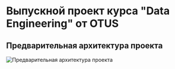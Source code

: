 # Выпускной проект курса "Data Engineering" от OTUS

## Предварительная архитектура проекта
![Предварительная архитектура проекта](https://www.plantuml.com/plantuml/png/BOqx3i8m341tJW47QBqpzIR8n6vZb3YHFt1zYiJqtl2ajtcWHVPskOcMbiJN6Z7z3c3uMG-9cizqjZ8qM6CjeuDnlDa8HgGlnCikYcsPDbvS0entXyf83Xr5WGGFm-xm3nvefKgSbiRh_BqtLZhv1G00)